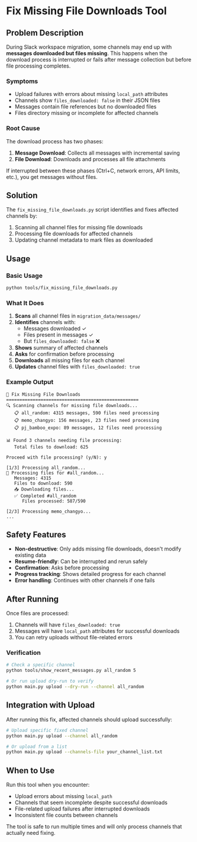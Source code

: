 # Fix Missing File Downloads Tool

## Problem Description

During Slack workspace migration, some channels may end up with **messages downloaded but files missing**. This happens when the download process is interrupted or fails after message collection but before file processing completes.

### Symptoms

- Upload failures with errors about missing `local_path` attributes
- Channels show `files_downloaded: false` in their JSON files
- Messages contain file references but no downloaded files
- Files directory missing or incomplete for affected channels

### Root Cause

The download process has two phases:

1. **Message Download**: Collects all messages with incremental saving
2. **File Download**: Downloads and processes all file attachments

If interrupted between these phases (Ctrl+C, network errors, API limits, etc.), you get messages without files.

## Solution

The `fix_missing_file_downloads.py` script identifies and fixes affected channels by:

1. Scanning all channel files for missing file downloads
2. Processing file downloads for affected channels
3. Updating channel metadata to mark files as downloaded

## Usage

### Basic Usage

```bash
python tools/fix_missing_file_downloads.py
```

### What It Does

1. **Scans** all channel files in `migration_data/messages/`
2. **Identifies** channels with:
   - Messages downloaded ✓
   - Files present in messages ✓
   - But `files_downloaded: false` ❌
3. **Shows** summary of affected channels
4. **Asks** for confirmation before processing
5. **Downloads** all missing files for each channel
6. **Updates** channel files with `files_downloaded: true`

### Example Output

```
🔧 Fix Missing File Downloads
==================================================
🔍 Scanning channels for missing file downloads...
   📋 all_random: 4315 messages, 590 files need processing
   📋 memo_changyo: 156 messages, 23 files need processing
   📋 pj_bamboo_expo: 89 messages, 12 files need processing

📊 Found 3 channels needing file processing:
   Total files to download: 625

Proceed with file processing? (y/N): y

[1/3] Processing all_random...
🔄 Processing files for #all_random...
   Messages: 4315
   Files to download: 590
   📥 Downloading files...
   ✅ Completed #all_random
      Files processed: 587/590

[2/3] Processing memo_changyo...
...
```

## Safety Features

- **Non-destructive**: Only adds missing file downloads, doesn't modify existing data
- **Resume-friendly**: Can be interrupted and rerun safely
- **Confirmation**: Asks before processing
- **Progress tracking**: Shows detailed progress for each channel
- **Error handling**: Continues with other channels if one fails

## After Running

Once files are processed:

1. Channels will have `files_downloaded: true`
2. Messages will have `local_path` attributes for successful downloads
3. You can retry uploads without file-related errors

### Verification

```bash
# Check a specific channel
python tools/show_recent_messages.py all_random 5

# Or run upload dry-run to verify
python main.py upload --dry-run --channel all_random
```

## Integration with Upload

After running this fix, affected channels should upload successfully:

```bash
# Upload specific fixed channel
python main.py upload --channel all_random

# Or upload from a list
python main.py upload --channels-file your_channel_list.txt
```

## When to Use

Run this tool when you encounter:

- Upload errors about missing `local_path`
- Channels that seem incomplete despite successful downloads
- File-related upload failures after interrupted downloads
- Inconsistent file counts between channels

The tool is safe to run multiple times and will only process channels that actually need fixing.
